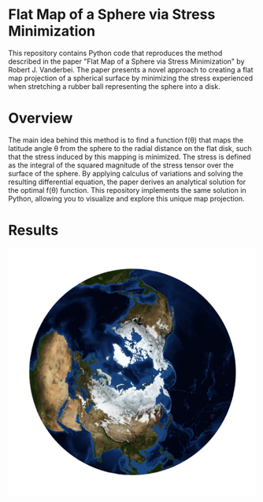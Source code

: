 # Flat Map of a Sphere via Stress Minimization

This repository contains Python code that reproduces the method described in the paper "Flat Map of a Sphere via Stress Minimization" by Robert J. Vanderbei. The paper presents a novel approach to creating a flat map projection of a spherical surface by minimizing the stress experienced when stretching a rubber ball representing the sphere into a disk.

# Overview

The main idea behind this method is to find a function f(θ) that maps the latitude angle θ from the sphere to the radial distance on the flat disk, such that the stress induced by this mapping is minimized. The stress is defined as the integral of the squared magnitude of the stress tensor over the surface of the sphere.
By applying calculus of variations and solving the resulting differential equation, the paper derives an analytical solution for the optimal f(θ) function. This repository implements the same solution in Python, allowing you to visualize and explore this unique map projection.

# Results

![Figure 1](Complete_Northern_Hemisphere_Map.png)
